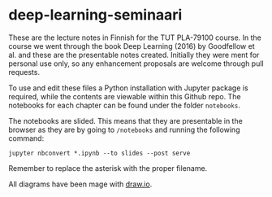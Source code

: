 # deep-learning-seminaari

These are the lecture notes in Finnish for the TUT PLA-79100 course. In the course we went through the book Deep Learning (2016) by Goodfellow et al. and these are the presentable notes created. Initially they were ment for personal use only, so any enhancement proposals are welcome through pull requests.

To use and edit these files a Python installation with Jupyter package is required, while the contents are viewable within this Github repo. The notebooks for each chapter can be found under the folder `notebooks`.

The notebooks are slided. This means that they are presentable in the browser as they are by going to `/notebooks` and running the following command:

    jupyter nbconvert *.ipynb --to slides --post serve

Remember to replace the asterisk with the proper filename.

All diagrams have been mage with [draw.io](https://www.draw.io/).
